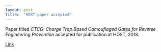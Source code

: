 ```yaml
---
layout: post
title:  "HOST paper accepted"
---
```

Paper titled _CTCG: Charge Trap Based Camouflaged Gates for Reverse Engineering Prevention_ accepted for publication at HOST, 2018.

[Link](https://doi.org/10.1109/HST.2018.8383897)
